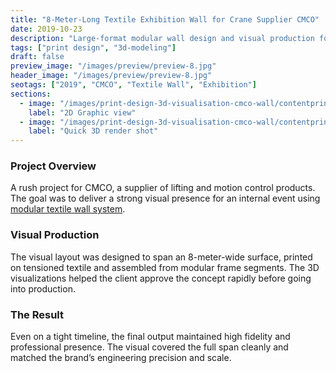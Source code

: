 ```yaml
---
title: "8-Meter-Long Textile Exhibition Wall for Crane Supplier CMCO"
date: 2019-10-23
description: "Large-format modular wall design and visual production for a logistics equipment company."
tags: ["print design", "3d-modeling"]
draft: false
preview_image: "/images/preview/preview-8.jpg"
header_image: "/images/preview/preview-8.jpg"
seotags: ["2019", "CMCO", "Textile Wall", "Exhibition"]
sections:
  - image: "/images/print-design-3d-visualisation-cmco-wall/contentprint-design-3d-visualisation-cmco-wall-1.jpg"
    label: "2D Graphic view"
  - image: "/images/print-design-3d-visualisation-cmco-wall/contentprint-design-3d-visualisation-cmco-wall-2.jpg"
    label: "Quick 3D render shot"
---
```


### Project Overview

A rush project for CMCO, a supplier of lifting and motion control products. The goal was to deliver a strong visual presence for an internal event using [modular textile wall system](https://t3works.sk).

### Visual Production

The visual layout was designed to span an 8-meter-wide surface, printed on tensioned textile and assembled from modular frame segments. The 3D visualizations helped the client approve the concept rapidly before going into production.

### The Result

Even on a tight timeline, the final output maintained high fidelity and professional presence. The visual covered the full span cleanly and matched the brand’s engineering precision and scale.

